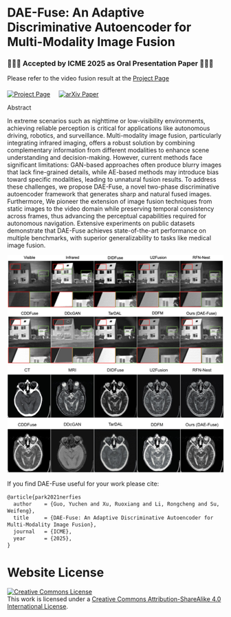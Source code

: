 # DAE-Fuse: An Adaptive Discriminative Autoencoder for Multi-Modality Image Fusion

### 🎉🎉🎉 Accepted by ICME 2025 as Oral Presentation Paper 🎉🎉🎉

Please refer to the video fusion result at the <a href="https://eurekaarrow.github.io/daefuse.github.io/" target="_blank">  Project Page </a>
<div style="display: flex; gap: 20px; margin-top: 20px;">

  <!-- Project Page -->
  <a href="https://eurekaarrow.github.io/daefuse.github.io/" target="_blank">
    <img src="https://img.shields.io/badge/Project-Page-blue?style=for-the-badge" alt="Project Page">
  </a>

  <!-- Paper -->
  <a href="https://www.arxiv.org/pdf/2409.10080" target="_blank">
    <img src="https://img.shields.io/badge/arXiv-Paper-B31B1B?style=for-the-badge&logo=arxiv" alt="arXiv Paper">
  </a>

</div>


Abstract

In extreme scenarios such as nighttime or low-visibility environments, achieving reliable perception is critical for applications like autonomous driving, robotics, and surveillance. Multi-modality image fusion, particularly integrating infrared imaging, offers a robust solution by combining complementary information from different modalities to enhance scene understanding and decision-making. However, current methods face significant limitations: GAN-based approaches often produce blurry images that lack fine-grained details, while AE-based methods may introduce bias toward specific modalities, leading to unnatural fusion results. To address these challenges, we propose DAE-Fuse, a novel two-phase discriminative autoencoder framework that generates sharp and natural fused images. Furthermore, We pioneer the extension of image fusion techniques from static images to the video domain while preserving temporal consistency across frames, thus advancing the perceptual capabilities required for autonomous navigation. Extensive experiments on public datasets demonstrate that DAE-Fuse achieves state-of-the-art performance on multiple benchmarks, with superior generalizability to tasks like medical image fusion.

<img src="static/images/ivif_quali.jpg" alt="IVIF qualitative results">
<img src="static/images/mif.jpg" alt="MIF results" >


If you find DAE-Fuse useful for your work please cite:
```
@article{park2021nerfies
  author    = {Guo, Yuchen and Xu, Ruoxiang and Li, Rongcheng and Su, Weifeng},
  title     = {DAE-Fuse: An Adaptive Discriminative Autoencoder for Multi-Modality Image Fusion},
  journal   = {ICME},
  year      = {2025},
}
```

# Website License
<a rel="license" href="http://creativecommons.org/licenses/by-sa/4.0/"><img alt="Creative Commons License" style="border-width:0" src="https://i.creativecommons.org/l/by-sa/4.0/88x31.png" /></a><br />This work is licensed under a <a rel="license" href="http://creativecommons.org/licenses/by-sa/4.0/">Creative Commons Attribution-ShareAlike 4.0 International License</a>.
